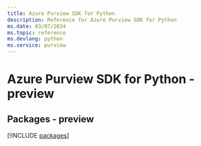 ```yaml
---
title: Azure Purview SDK for Python
description: Reference for Azure Purview SDK for Python
ms.date: 03/07/2024
ms.topic: reference
ms.devlang: python
ms.service: purview
---
```

# Azure Purview SDK for Python - preview
## Packages - preview
[!INCLUDE [packages](purview-index.md)]